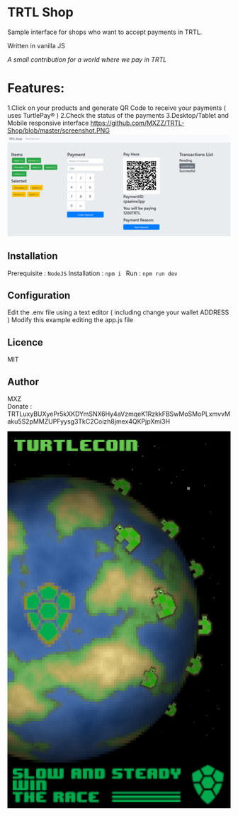 # TRTL Shop 
Sample interface for shops who want to accept payments in TRTL.

Written in vanilla JS

 _A small contribution for a world where we pay in TRTL_
 
# Features: 

 1.Click on your products and generate QR Code to receive your payments ( uses TurtlePay® )
 2.Check the status of the payments
 3.Desktop/Tablet and Mobile responsive interface
  https://github.com/MXZZ/TRTL-Shop/blob/master/screenshot.PNG
 ![Screenshot](https://github.com/MXZZ/TRTL-Shop/blob/master/screenshot.PNG)



## Installation

Prerequisite : `NodeJS`
Installation : `npm i `
Run : `npm run dev`

## Configuration
Edit the .env file using a text editor  ( including change your wallet ADDRESS  ) 
Modify this example editing the app.js file


## Licence 
MIT

## Author
MXZ  
Donate : TRTLuxyBUXyePr5kXKDYmSNX6Hy4aVzmqeK1RzkkFBSwMoSMoPLxmvvMaku5S2pMMZUPFyysg3TkC2Coizh8jmex4QKPjpXmi3H

![Screenshot](https://github.com/MXZZ/TRTL-Shop/blob/master/trtl-mxz-entry.png)
